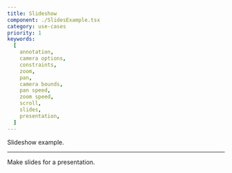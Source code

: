 ```yaml
---
title: Slideshow
component: ./SlidesExample.tsx
category: use-cases
priority: 1
keywords:
  [
    annotation,
    camera options,
    constraints,
    zoom,
    pan,
    camera bounds,
    pan speed,
    zoom speed,
    scroll,
    slides,
    presentation,
  ]
---
```


Slideshow example.

---

Make slides for a presentation.
